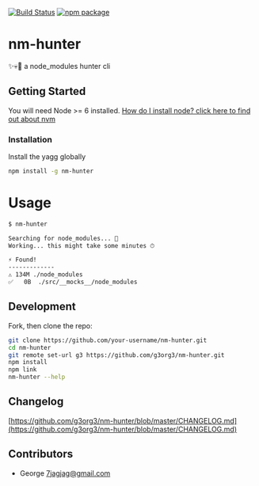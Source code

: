 [![Build Status][travis]][travis-url]
[![npm package][npm-image]](npm-url)
# nm-hunter
✨💀👻 a node_modules hunter cli

## Getting Started
You will need Node >= 6 installed. [How do I install node? click here to find out about nvm](https://github.com/creationix/nvm#installation)

### Installation
Install the yagg globally
```sh
npm install -g nm-hunter
```

# Usage
```sh
$ nm-hunter

Searching for node_modules... 🔦
Working... this might take some minutes ⏱

⚡️ Found!
-------------
⚠️ 134M	./node_modules
✅   0B	./src/__mocks__/node_modules
```

## Development
Fork, then clone the repo:
```sh
git clone https://github.com/your-username/nm-hunter.git
cd nm-hunter
git remote set-url g3 https://github.com/g3org3/nm-hunter.git
npm install
npm link
nm-hunter --help
```

## Changelog
[https://github.com/g3org3/nm-hunter/blob/master/CHANGELOG.md](https://github.com/g3org3/nm-hunter/blob/master/CHANGELOG.md)

## Contributors
* George <7jagjag@gmail.com>

[travis]: https://travis-ci.org/g3org3/nm-hunter.svg?branch=master
[travis-url]: https://travis-ci.org/g3org3/nm-hunter
[npm-image]: https://img.shields.io/npm/v/nm-hunter.svg?style=flat-square
[npm-url]: https://www.npmjs.org/package/nm-hunter
